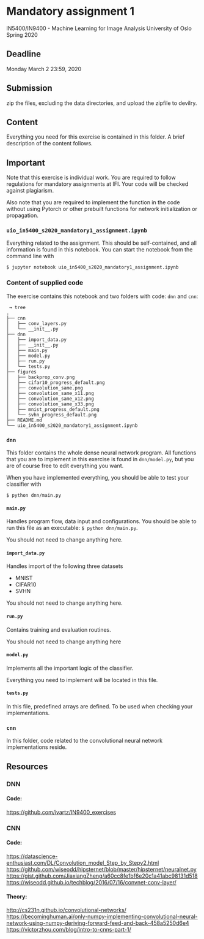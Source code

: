 # Mandatory assignment 1

IN5400/IN9400 - Machine Learning for Image Analysis
University of Oslo
Spring 2020

## Deadline
Monday March 2 23:59, 2020


## Submission
zip the files, excluding the data directories, and upload the zipfile to devilry.


## Content

Everything you need for this exercise is contained in this folder. A brief description of the
content follows.

## Important
Note that this exercise is individual work. You are required to follow regulations for mandatory assignments at IFI.
Your code will be checked against plagiarism.

Also note that you are required to implement the function in the code without using Pytorch or other prebuilt functions for network initialization or propagation.



### `uio_in5400_s2020_mandatory1_assignment.ipynb`

Everything related to the assignment. This should be self-contained, and all information is found
in this notebook. You can start the notebook from the command line with

```
$ jupyter notebook uio_in5400_s2020_mandatory1_assignment.ipynb
```

### Content of supplied code

The exercise contains this notebook and two folders with code: `dnn` and `cnn`:

```
 → tree
.
├── cnn
│   ├── conv_layers.py
│   └── __init__.py
├── dnn
│   ├── import_data.py
│   ├── __init__.py
│   ├── main.py
│   ├── model.py
│   ├── run.py
│   └── tests.py
├── figures
│   ├── backprop_conv.png
│   ├── cifar10_progress_default.png
│   ├── convolution_same.png
│   ├── convolution_same_x11.png
│   ├── convolution_same_x12.png
│   ├── convolution_same_x33.png
│   ├── mnist_progress_default.png
│   └── svhn_progress_default.png
├── README.md
└── uio_in5400_s2020_mandatory1_assignment.ipynb
```

### `dnn`

This folder contains the whole dense neural network program. All functions that you are to
implement in this exercise is found in `dnn/model.py`, but you are of course free to edit
everything you want.

When you have implemented everything, you should be able to test your classifier with

```
$ python dnn/main.py
```

#### `main.py`

Handles program flow, data input and configurations. You should be able to run this file as an
executable: `$ python dnn/main.py`.

You should not need to change anything here.


#### `import_data.py`

Handles import of the following three datasets

- MNIST
- CIFAR10
- SVHN

You should not need to change anything here.


#### `run.py`

Contains training and evaluation routines.

You should not need to change anything here

#### `model.py`

Implements all the important logic of the classifier.

Everything you need to implement will be located in this file.

#### `tests.py`

In this file, predefined arrays are defined. To be used when checking your implementations.

### `cnn`

In this folder, code related to the convolutional neural network implementations reside.

## Resources

### DNN

#### Code:
https://github.com/ivartz/IN9400_exercises

### CNN

#### Code:
https://datascience-enthusiast.com/DL/Convolution_model_Step_by_Stepv2.html
https://github.com/wiseodd/hipsternet/blob/master/hipsternet/neuralnet.py
https://gist.github.com/JiaxiangZheng/a60cc8fe1bf6e20c1a41abc98131d518
https://wiseodd.github.io/techblog/2016/07/16/convnet-conv-layer/

#### Theory:
http://cs231n.github.io/convolutional-networks/
https://becominghuman.ai/only-numpy-implementing-convolutional-neural-network-using-numpy-deriving-forward-feed-and-back-458a5250d6e4
https://victorzhou.com/blog/intro-to-cnns-part-1/
